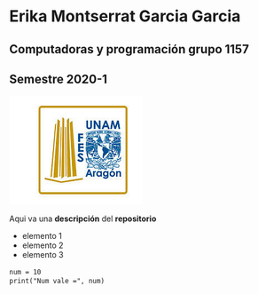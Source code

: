 # Erika Montserrat Garcia Garcia
## Computadoras y programación grupo 1157
## Semestre 2020-1
![Logo Fes Aragón](fesa.jpg) 

Aqui va una **descripción** del **repositorio**
- elemento 1
- elemento 2
- elemento 3

```
num = 10
print("Num vale =", num) 
```
